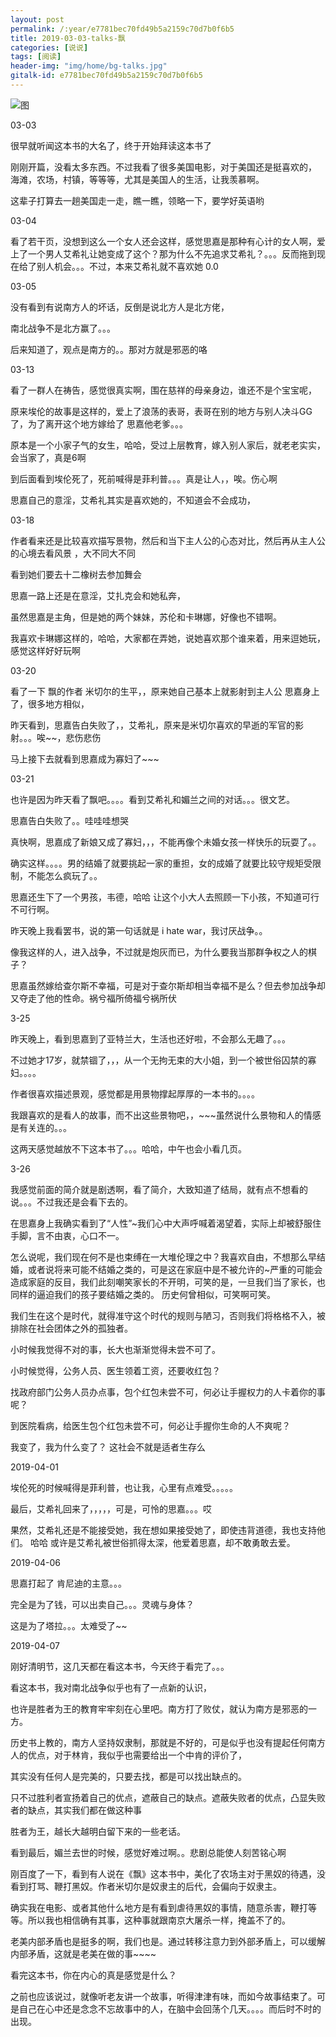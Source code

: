 ```yaml
---
layout: post
permalink: /:year/e7781bec70fd49b5a2159c70d7b0f6b5
title: 2019-03-03-talks-飘
categories: [说说]
tags: [阅读]
header-img: "img/home/bg-talks.jpg"
gitalk-id: e7781bec70fd49b5a2159c70d7b0f6b5
---
```


![图](http://image.linxingyang.net/image/note/2019/2019-04-07-talks/p.jpg)

03-03 

很早就听闻这本书的大名了，终于开始拜读这本书了

刚刚开篇，没看太多东西。不过我看了很多美国电影，对于美国还是挺喜欢的，  海滩，农场，村镇，等等等，尤其是美国人的生活，让我羡慕啊。


这辈子打算去一趟美国走一走，瞧一瞧，领略一下，要学好英语哟

03-04


看了若干页，没想到这么一个女人还会这样，感觉思嘉是那种有心计的女人啊，爱上了一个男人艾希礼让她变成了这个？那为什么不先追求艾希礼？。。。反而拖到现在给了别人机会。。。不过，本来艾希礼就不喜欢她 0.0

03-05

没有看到有说南方人的坏话，反倒是说北方人是北方佬，

南北战争不是北方赢了。。。


后来知道了，观点是南方的。。那对方就是邪恶的咯


03-13

看了一群人在祷告，感觉很真实啊，围在慈祥的母亲身边，谁还不是个宝宝呢，

原来埃伦的故事是这样的，爱上了浪荡的表哥，表哥在别的地方与别人决斗GG了，为了离开这个地方嫁给了 思嘉他老爹。。。    

原本是一个小家子气的女生，哈哈，受过上层教育，嫁入别人家后，就老老实实，会当家了，真是6啊

到后面看到埃伦死了，死前喊得是菲利普。。。真是让人，，唉。伤心啊


思嘉自己的意淫，艾希礼其实是喜欢她的，不知道会不会成功，


03-18

作者看来还是比较喜欢描写景物，然后和当下主人公的心态对比，然后再从主人公的心境去看风景  ，大不同大不同


看到她们要去十二橡树去参加舞会

思嘉一路上还是在意淫，艾扎克会和她私奔，

虽然思嘉是主角，但是她的两个妹妹，苏伦和卡琳娜，好像也不错啊。

我喜欢卡琳娜这样的，哈哈，大家都在弄她，说她喜欢那个谁来着，用来逗她玩，感觉这样好好玩啊


03-20

看了一下 飘的作者 米切尔的生平，，原来她自己基本上就影射到主人公 思嘉身上了，很多地方相似，

昨天看到，思嘉告白失败了，，艾希礼，原来是米切尔喜欢的早逝的军官的影射。。。唉~~，悲伤悲伤

马上接下去就看到思嘉成为寡妇了~~~

03-21


也许是因为昨天看了飘吧。。。。看到艾希礼和媚兰之间的对话。。。很文艺。

思嘉告白失败了。。哇哇哇想哭


真快啊，思嘉成了新娘又成了寡妇，，，不能再像个未婚女孩一样快乐的玩耍了。。

确实这样。。。。男的结婚了就要挑起一家的重担，女的成婚了就要比较守规矩受限制，不能怎么疯玩了。。


思嘉还生下了一个男孩，韦德，哈哈  让这个小大人去照顾一下小孩，不知道可行不可行啊。



昨天晚上我看罢书，说的第一句话就是   i hate war，我讨厌战争。。


像我这样的人，进入战争，不过就是炮灰而已，为什么要我当那群争权之人的棋子？


思嘉虽然嫁给查尔斯不幸福，可是对于查尔斯却相当幸福不是么？但去参加战争却又夺走了他的性命。祸兮福所倚福兮祸所伏


3-25

昨天晚上，看到思嘉到了亚特兰大，生活也还好啦，不会那么无趣了。。。

不过她才17岁，就禁锢了，，，从一个无拘无束的大小姐，到一个被世俗囚禁的寡妇。。。。

作者很喜欢描述景观，感觉都是用景物撑起厚厚的一本书的。。。。

我跟喜欢的是看人的故事，而不出这些景物吧，，~~~虽然说什么景物和人的情感是有关连的。。。

这两天感觉越放不下这本书了。。。哈哈，中午也会小看几页。


3-26

我感觉前面的简介就是剧透啊，看了简介，大致知道了结局，就有点不想看的说。。。不过我还是会看下去的。

在思嘉身上我确实看到了“人性”~我们心中大声呼喊着渴望着，实际上却被舒服住手脚，言不由衷，心口不一。

怎么说呢，我们现在何不是也束缚在一大堆伦理之中？我喜欢自由，不想那么早结婚，或者说将来可能不结婚之类的，可是这在家庭中是不被允许的~严重的可能会造成家庭的反目，我们此刻嘲笑家长的不开明，可笑的是，一旦我们当了家长，也同样的逼迫我们的孩子要结婚之类的。  历史何曾相似，可笑啊可笑。


我们生在这个是时代，就得准守这个时代的规则与陋习，否则我们将格格不入，被排除在社会团体之外的孤独者。


小时候我觉得不对的事，长大也渐渐觉得未尝不可了。

小时候觉得，公务人员、医生领着工资，还要收红包？

找政府部门公务人员办点事，包个红包未尝不可，何必让手握权力的人卡着你的事呢？

到医院看病，给医生包个红包未尝不可，何必让手握你生命的人不爽呢？

我变了，我为什么变了？ 这社会不就是适者生存么


2019-04-01

埃伦死的时候喊得是菲利普，也让我，心里有点难受。。。。。


最后，艾希礼回来了，，，，，可是，可怜的思嘉。。。哎


果然，艾希礼还是不能接受她，我在想如果接受她了，即使违背道德，我也支持他们。 哈哈 或许是艾希礼被世俗抓得太深，他爱着思嘉，却不敢勇敢去爱。

2019-04-06

思嘉打起了 肯尼迪的主意。。。

完全是为了钱，可以出卖自己。。。灵魂与身体？

这是为了塔拉。。。太难受了~~

2019-04-07

刚好清明节，这几天都在看这本书，今天终于看完了。。。


看这本书，我对南北战争似乎也有了一点新的认识，

也许是胜者为王的教育牢牢刻在心里吧。南方打了败仗，就认为南方是邪恶的一方。

历史书上教的，南方人坚持奴隶制，那就是不好的，可是似乎也没有提起任何南方人的优点，对于林肯，我似乎也需要给出一个中肯的评价了，

其实没有任何人是完美的，只要去找，都是可以找出缺点的。

只不过胜利者宣扬着自己的优点，遮蔽自己的缺点。遮蔽失败者的优点，凸显失败者的缺点，其实我们都在做这种事


胜者为王，越长大越明白留下来的一些老话。


看到最后，媚兰去世的时候，感觉好难过啊。。悲剧总能使人刻苦铭心啊


刚百度了一下，看到有人说在《飘》这本书中，美化了农场主对于黑奴的待遇，没看到打骂、鞭打黑奴。作者米切尔是奴隶主的后代，会偏向于奴隶主。

确实我在电影、或者其他什么地方是有看到虐待黑奴的事情，随意杀害，鞭打等等。所以我也相信确有其事，这种事就跟南京大屠杀一样，掩盖不了的。


老美内部矛盾也是挺多的啊，我们也是。通过转移注意力到外部矛盾上，可以缓解内部矛盾，这就是老美在做的事~~~~


看完这本书，你在内心的真是感觉是什么？

之前也应该说过，就像听老友讲一个故事，听得津津有味，而如今故事结束了。可是自己在心中还是念念不忘故事中的人，在脑中会回荡个几天。。。。而后时不时的出现。

